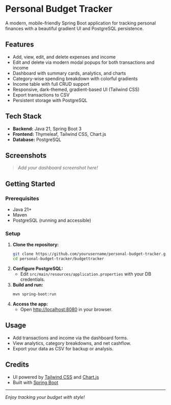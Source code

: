 # Personal Budget Tracker

A modern, mobile-friendly Spring Boot application for tracking personal finances with a beautiful gradient UI and PostgreSQL persistence.

## Features
- Add, view, edit, and delete expenses and income
- Edit and delete via modern modal popups for both transactions and income
- Dashboard with summary cards, analytics, and charts
- Category-wise spending breakdown with colorful gradients
- Income table with full CRUD support
- Responsive, dark-themed, gradient-based UI (Tailwind CSS)
- Export transactions to CSV
- Persistent storage with PostgreSQL

## Tech Stack
- **Backend:** Java 21, Spring Boot 3
- **Frontend:** Thymeleaf, Tailwind CSS, Chart.js
- **Database:** PostgreSQL

## Screenshots
> _Add your dashboard screenshot here!_

## Getting Started

### Prerequisites
- Java 21+
- Maven
- PostgreSQL (running and accessible)

### Setup
1. **Clone the repository:**
   ```bash
   git clone https://github.com/yourusername/personal-budget-tracker.git
   cd personal-budget-tracker/budgettracker
   ```
2. **Configure PostgreSQL:**
   - Edit `src/main/resources/application.properties` with your DB credentials.
3. **Build and run:**
   ```bash
   mvn spring-boot:run
   ```
4. **Access the app:**
   - Open [http://localhost:8080](http://localhost:8080) in your browser.

## Usage
- Add transactions and income via the dashboard forms.
- View analytics, category breakdowns, and net cashflow.
- Export your data as CSV for backup or analysis.

## Credits
- UI powered by [Tailwind CSS](https://tailwindcss.com/) and [Chart.js](https://www.chartjs.org/)
- Built with [Spring Boot](https://spring.io/projects/spring-boot)

---

_Enjoy tracking your budget with style!_ 